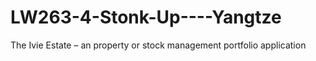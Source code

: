 # LW263-4-Stonk-Up----Yangtze
The Ivie Estate – an property or stock  management portfolio application
